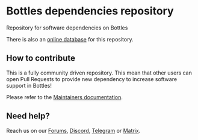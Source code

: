 # Bottles dependencies repository
Repository for software dependencies on Bottles

There is also an [online database](https://usebottles.com/database/dependencies) for this repository.


## How to contribute
This is a fully community driven repository. This mean that other users can open Pull Requests to provide new dependency to increase software support in Bottles!

Please refer to the [Maintainers documentation](https://maintainers.usebottles.com/).


## Need help?
Reach us on our [Forums](https://forum.usebottles.com/), [Discord](https://discord.gg/9WjA5e7x), [Telegram](https://t.me/usebottles) or [Matrix](https://matrix.to/#/%23UseBottles:matrix.org).
